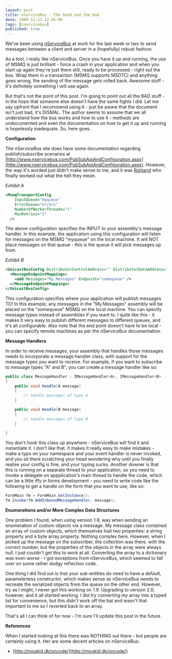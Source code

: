 ```yaml
---
layout: post
title: nServiceBus - The Good and the Bad
date: 2009-11-23 12:56:00
tags: [nservicebus]
published: true
---
```


We've been using [nServiceBus](http://www.nservicebus.com/) at work for the last week or two to send 
messages between a client and server in a (hopefully) robust fashion.

As a tool, I really like nServiceBus. Once you have it up and running, the use of MSMQ is just brilliant - 
force a crash in your application and when you start up again they're just there still, ready to be 
processed - right out the box. Wrap them in a transaction (MSMQ supports MSDTC) and anything goes wrong, 
the sending of the message gets rolled back. Awesome stuff - it's definitely something I will use again.

But that's not the point of this post. I'm going to point out all the BAD stuff - in the hope that someone else doesn't have the same fights I did. Let me say upfront that I recommend using it - just be aware that the document isn't just bad, it's DISMAL. The author seems to assume that we all understand how the bus works and how to use it - methods are undocumented and even the documentation on how to get it up and running is hopelessly inadequate. So, here goes.

**Configuration**

The nServiceBus site does have some documentation regarding publish/subscribe scenarios at 
[http://www.nservicebus.com/PubSubApiAndConfiguration.aspx](http://www.nservicebus.com/PubSubApiAndConfiguration.aspx). 
However, the way it's worded just didn't make sense to me, and it was [Rohland](http://www.rohland.co.za/) who finally worked out what the hell they mean.

_Exhibit A_

```xml
<MsmqTransportConfig
    InputQueue="myqueue"
    ErrorQueue="errors"
    NumberOfWorkerThreads="1"
    MaxRetries="5"
  />
```

The above configuration specifies the INPUT to your assembly's message handler. In this example, the application using 
this configuration will listen for messages on the MSMQ "myqueue" on the local machine. It will NOT place messages on 
that queue - this is the queue it will pick messages up from.

_Exhibit B_

```xml
<UnicastBusConfig DistributorControlAddress="" DistributorDataAddress="">
  <MessageEndpointMappings>
    <add Messages="My.Messages" Endpoint="somequeue" />
  </MessageEndpointMappings>
</UnicastBusConfig>
```

This configuration specifies where your application will publish messages TO! In this example, any messages in 
the "My.Messages" assembly will be placed on the "somequeue" MSMQ on the local machine. You can specify message 
types instead of assemblies if you want to. I quite like this - it makes it very easy to publish different messages 
to different queues, and it's all configurable. Also note that the end point doesn't have to be local - you can 
specify remote machines as per the nServiceBus documentation.

**Message Handlers**

In order to receive messages, your assembly that handles those messages needs to incorporate a message handler 
class, with support for the message types you want to receive. For example, if you want to subscribe to message 
types "A" and B", you can create a message handler like so:

```csharp
public class MessageHandler : IMessageHandler<A>, IMessageHandler<B>
{
    public void Handle(A message)
    {
        // handle messages of type A
    }

    public void Handle(B message)
    {
        // handle messages of type B
    }

}
```

You don't hook this class up anywhere - nServiceBus will find it and instantiate it. I don't like that. It makes it really easy to make mistakes - make a typo on your namespace and your event handler is never invoked, and you sit there scratching your head wondering why until you finally realise your config is fine, and your typing sucks. Another downer is that this is running on a separate thread to your application, so you need to invoke a delegate on appplication's main thread to handle the code, which can be a little iffy in forms development - you need to write code like the following to get a handle on the form that you want to use, like so:

```csharp
FormMain fm = FormMain.GetInstance();
fm.Invoke(fm.AddInboundMessageHandler, message);
```

**Enumerations and/or More Complex Data Structures**

One problem I found, when using version 1.9, was when sending an enumeration of custom objects via a message. My message class contained an array of custom objects, which themselves had two properties: a string property and a byte array property. Nothing complex here. However, when I picked up the message on the subscriber, the collection was there, with the correct number, but the properties of the objects in the array were always null. I just couldn't get this to work at all. Converting the array to a dictionary was even worse - I got exceptions from nServiceBus, which seemed to fall over on some rather dodgy reflection code.

One thing I did find out is that your sub-entities do need to have a default, parameterless constructor, which makes sense as nServiceBus needs to recreate the serialized objects from the queue on the other end. However, try as I might, I never got this working on 1.9. Upgrading to version 2.0, however, and it all started working. I did try converting my array into a typed list for convenience, but this didn't work off the bat and wasn't that important to me so I reverted back to an array.

That's all I can think of for now - I'm sure I'll update this post in the future.

**References**

When I started looking at this there was NOTHING out there - but people are certainly using it. Her are some decent articles on nServiceBus:

- [http://mookid.dk/oncode/](http://mookid.dk/oncode/)
